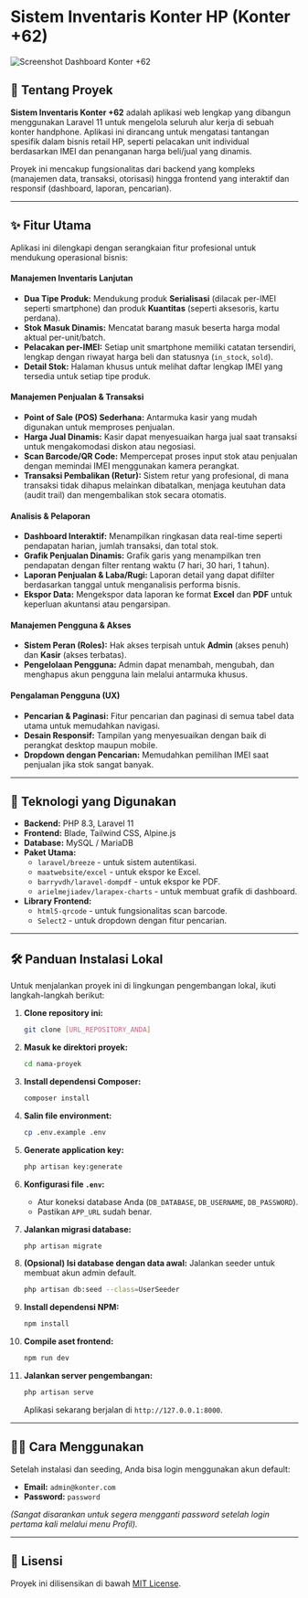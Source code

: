 # Sistem Inventaris Konter HP (Konter +62)

![Screenshot Dashboard Konter +62](https://i.imgur.com/md7HMvL.png)

## 📄 Tentang Proyek

**Sistem Inventaris Konter +62** adalah aplikasi web lengkap yang dibangun menggunakan Laravel 11 untuk mengelola seluruh alur kerja di sebuah konter handphone. Aplikasi ini dirancang untuk mengatasi tantangan spesifik dalam bisnis retail HP, seperti pelacakan unit individual berdasarkan IMEI dan penanganan harga beli/jual yang dinamis.

Proyek ini mencakup fungsionalitas dari backend yang kompleks (manajemen data, transaksi, otorisasi) hingga frontend yang interaktif dan responsif (dashboard, laporan, pencarian).

---

## ✨ Fitur Utama

Aplikasi ini dilengkapi dengan serangkaian fitur profesional untuk mendukung operasional bisnis:

#### **Manajemen Inventaris Lanjutan**

-   **Dua Tipe Produk:** Mendukung produk **Serialisasi** (dilacak per-IMEI seperti smartphone) dan produk **Kuantitas** (seperti aksesoris, kartu perdana).
-   **Stok Masuk Dinamis:** Mencatat barang masuk beserta harga modal aktual per-unit/batch.
-   **Pelacakan per-IMEI:** Setiap unit smartphone memiliki catatan tersendiri, lengkap dengan riwayat harga beli dan statusnya (`in_stock`, `sold`).
-   **Detail Stok:** Halaman khusus untuk melihat daftar lengkap IMEI yang tersedia untuk setiap tipe produk.

#### **Manajemen Penjualan & Transaksi**

-   **Point of Sale (POS) Sederhana:** Antarmuka kasir yang mudah digunakan untuk memproses penjualan.
-   **Harga Jual Dinamis:** Kasir dapat menyesuaikan harga jual saat transaksi untuk mengakomodasi diskon atau negosiasi.
-   **Scan Barcode/QR Code:** Mempercepat proses input stok atau penjualan dengan memindai IMEI menggunakan kamera perangkat.
-   **Transaksi Pembalikan (Retur):** Sistem retur yang profesional, di mana transaksi tidak dihapus melainkan dibatalkan, menjaga keutuhan data (audit trail) dan mengembalikan stok secara otomatis.

#### **Analisis & Pelaporan**

-   **Dashboard Interaktif:** Menampilkan ringkasan data real-time seperti pendapatan harian, jumlah transaksi, dan total stok.
-   **Grafik Penjualan Dinamis:** Grafik garis yang menampilkan tren pendapatan dengan filter rentang waktu (7 hari, 30 hari, 1 tahun).
-   **Laporan Penjualan & Laba/Rugi:** Laporan detail yang dapat difilter berdasarkan tanggal untuk menganalisis performa bisnis.
-   **Ekspor Data:** Mengekspor data laporan ke format **Excel** dan **PDF** untuk keperluan akuntansi atau pengarsipan.

#### **Manajemen Pengguna & Akses**

-   **Sistem Peran (Roles):** Hak akses terpisah untuk **Admin** (akses penuh) dan **Kasir** (akses terbatas).
-   **Pengelolaan Pengguna:** Admin dapat menambah, mengubah, dan menghapus akun pengguna lain melalui antarmuka khusus.

#### **Pengalaman Pengguna (UX)**

-   **Pencarian & Paginasi:** Fitur pencarian dan paginasi di semua tabel data utama untuk memudahkan navigasi.
-   **Desain Responsif:** Tampilan yang menyesuaikan dengan baik di perangkat desktop maupun mobile.
-   **Dropdown dengan Pencarian:** Memudahkan pemilihan IMEI saat penjualan jika stok sangat banyak.

---

## 🚀 Teknologi yang Digunakan

-   **Backend:** PHP 8.3, Laravel 11
-   **Frontend:** Blade, Tailwind CSS, Alpine.js
-   **Database:** MySQL / MariaDB
-   **Paket Utama:**
    -   `laravel/breeze` - untuk sistem autentikasi.
    -   `maatwebsite/excel` - untuk ekspor ke Excel.
    -   `barryvdh/laravel-dompdf` - untuk ekspor ke PDF.
    -   `arielmejiadev/larapex-charts` - untuk membuat grafik di dashboard.
-   **Library Frontend:**
    -   `html5-qrcode` - untuk fungsionalitas scan barcode.
    -   `Select2` - untuk dropdown dengan fitur pencarian.

---

## 🛠️ Panduan Instalasi Lokal

Untuk menjalankan proyek ini di lingkungan pengembangan lokal, ikuti langkah-langkah berikut:

1.  **Clone repository ini:**

    ```bash
    git clone [URL_REPOSITORY_ANDA]
    ```

2.  **Masuk ke direktori proyek:**

    ```bash
    cd nama-proyek
    ```

3.  **Install dependensi Composer:**

    ```bash
    composer install
    ```

4.  **Salin file environment:**

    ```bash
    cp .env.example .env
    ```

5.  **Generate application key:**

    ```bash
    php artisan key:generate
    ```

6.  **Konfigurasi file `.env`:**

    -   Atur koneksi database Anda (`DB_DATABASE`, `DB_USERNAME`, `DB_PASSWORD`).
    -   Pastikan `APP_URL` sudah benar.

7.  **Jalankan migrasi database:**

    ```bash
    php artisan migrate
    ```

8.  **(Opsional) Isi database dengan data awal:**
    Jalankan seeder untuk membuat akun admin default.

    ```bash
    php artisan db:seed --class=UserSeeder
    ```

9.  **Install dependensi NPM:**

    ```bash
    npm install
    ```

10. **Compile aset frontend:**

    ```bash
    npm run dev
    ```

11. **Jalankan server pengembangan:**
    ```bash
    php artisan serve
    ```
    Aplikasi sekarang berjalan di `http://127.0.0.1:8000`.

---

## 👨‍💻 Cara Menggunakan

Setelah instalasi dan seeding, Anda bisa login menggunakan akun default:

-   **Email:** `admin@konter.com`
-   **Password:** `password`

_(Sangat disarankan untuk segera mengganti password setelah login pertama kali melalui menu Profil)._

---

## 📄 Lisensi

Proyek ini dilisensikan di bawah [MIT License](LICENSE.md).
